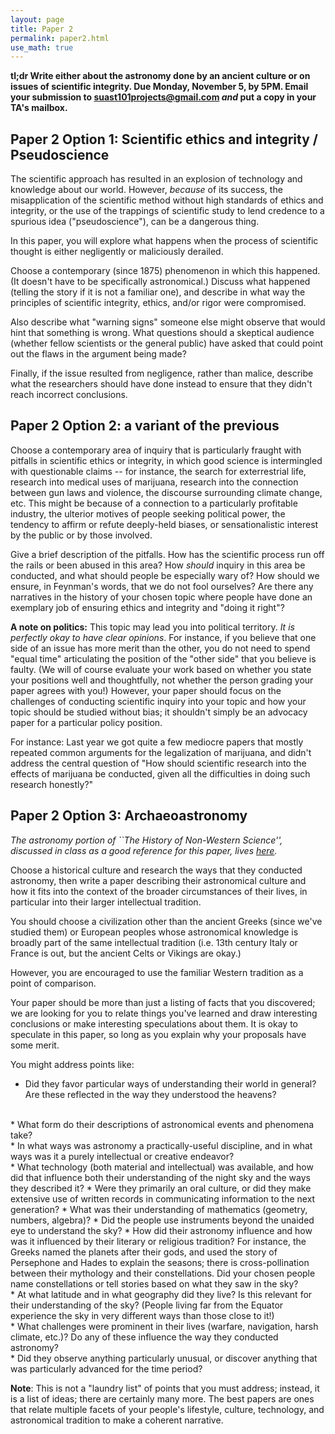 ```yaml
---
layout: page
title: Paper 2
permalink: paper2.html 
use_math: true
---
```


**tl;dr Write either about the astronomy done by an ancient culture or on issues of scientific integrity. Due Monday, November 5, by 5PM. Email your submission
to suast101projects@gmail.com *and* put a copy in your TA's mailbox.**

## Paper 2 Option 1: Scientific ethics and integrity / Pseudoscience

The scientific approach has resulted in an explosion of technology and knowledge about our world. However, *because* of its success, the misapplication of the scientific method without high standards of ethics and integrity, or the use of the trappings of scientific study to lend credence to a spurious idea ("pseudoscience"), can be a dangerous thing. 

In this paper, you will explore what happens when the process of scientific thought is either negligently or maliciously derailed.

Choose a contemporary (since 1875) phenomenon in which this happened. (It doesn't have to be specifically astronomical.) 
Discuss what happened (telling the story if it is not a familiar one), 
and describe in what way the principles of scientific integrity, ethics, and/or rigor were compromised.

Also describe what "warning signs" someone else might observe that would hint that something is wrong. What questions should a skeptical audience (whether fellow scientists or the general public) have asked that could point out the flaws in the argument being made?

Finally, if the issue resulted from negligence, rather than malice, describe what the researchers should have done instead to ensure that they didn't reach incorrect conclusions.


## Paper 2 Option 2: a variant of the previous

Choose a contemporary area of inquiry that is particularly fraught with pitfalls in scientific ethics or integrity, in which good science is intermingled with questionable claims -- for instance, the search for exterrestrial life, research into medical uses of marijuana, research into the connection between gun laws and violence, the discourse surrounding climate change, etc. This might be because of a connection to a particularly profitable industry, 
the ulterior motives of people seeking political power, the tendency to affirm or refute deeply-held biases, or sensationalistic interest by the public or by those involved. 

Give a brief description of the pitfalls. How has the scientific process run off the rails or been abused in this area? How *should* inquiry in this area be conducted, and what should people be especially wary of? How should we ensure, in Feynman's words, that we do not fool ourselves? Are there any narratives in the history of your chosen topic where people have done an exemplary job of ensuring ethics and integrity and "doing it right"?

**A note on politics:** This topic may lead you into political territory. *It is perfectly okay to have clear opinions*. For instance, if you believe that one side of an issue has more merit than the other, you do not need to spend "equal time" articulating the 
position of the "other side" that you believe is faulty. (We will of course evaluate your work based on whether you state your positions well and thoughtfully, not whether the person grading your paper agrees with you!) However, your
paper should focus on the challenges of conducting scientific inquiry into your topic and how your topic should be studied without bias; it shouldn't simply be an advocacy paper for a particular policy position. 

For instance: Last year we got quite a few mediocre papers that mostly repeated common arguments for the legalization of marijuana, and didn't address the central question of "How should scientific research into the effects of marijuana be conducted, given all the 
difficulties in doing such research honestly?" 


## Paper 2 Option 3: Archaeoastronomy

<i>The astronomy portion of ``The History of Non-Western Science'', discussed
in class as a good reference for this paper, lives <a href="http://astro.if.ufrgs.br/fis2008/TheHistoryofNon-WesternScience.pdf">here</a>.</i>

Choose a historical culture and research the ways that they conducted astronomy, then write a paper describing their astronomical culture and how it fits into the context of the broader circumstances of their lives, in particular into their larger intellectual tradition. 

You should choose a civilization other than the ancient Greeks (since we've studied them) or European peoples whose astronomical knowledge is broadly part of the same intellectual tradition (i.e. 13th century Italy or France is out, but the ancient Celts or Vikings are okay.) 

However, you are encouraged to use the familiar Western tradition as a point of comparison. 

Your paper should be more than just a listing of facts that you discovered; we are looking for you to relate things you've learned and draw interesting conclusions or make interesting speculations about them. It is okay to speculate in this paper, so long as you explain why your proposals have some merit.

You might address points like:

* Did they favor particular ways of understanding their world in general? Are these reflected in the way they understood the heavens?
<br>
* What form do their descriptions of astronomical events and phenomena take?
<br>
* In what ways was astronomy a practically-useful discipline, and in what ways was it a purely intellectual or creative endeavor?
<br>
* What technology (both material and intellectual) was available, and how did that influence both their understanding of the night sky and the ways they described it?
    * Were they primarily an oral culture, or did they make extensive use of written records in communicating information to the next generation? 
    * What was their understanding of mathematics (geometry, numbers, algebra)?
    * Did the people use instruments beyond the unaided eye to understand the sky? 
* How did their astronomy influence and how was it influenced by their literary or religious tradition? For instance, the Greeks named the planets after their gods, and used the story of Persephone and Hades to explain the seasons; there is cross-pollination between their mythology and their constellations. Did your chosen people name constellations or tell stories based on what they saw in the sky?
<br>
* At what latitude and in what geography did they live? Is this relevant for their understanding of the sky? (People living far from the Equator experience the sky in very different ways than those close to it!)
<br>
* What challenges were prominent in their lives (warfare, navigation, harsh climate, etc.)? Do any of these influence the way they conducted astronomy?
<br>
* Did they observe anything particularly unusual, or discover anything that was particularly advanced for the time period? 

**Note**: This is not a "laundry list" of points that you must address; instead, it is a list of ideas; there are certainly many more. The best papers are ones that relate multiple facets of your people's lifestyle, culture, technology, and astronomical tradition to make a coherent narrative.


